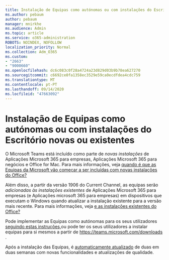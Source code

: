```yaml
---
title: Instalação de Equipas como autónomas ou com instalações do Escritório novo/existente
ms.author: pebaum
author: pebaum
manager: mnirkhe
ms.audience: Admin
ms.topic: article
ms.service: o365-administration
ROBOTS: NOINDEX, NOFOLLOW
localization_priority: Normal
ms.collection: Adm_O365
ms.custom:
- "2663"
- "9000660"
ms.openlocfilehash: dc6c083c0f28a4724a23d829d03b9b78ea627270
ms.sourcegitcommit: c6692ce0fa1358ec3529e59ca0ecdfdea4cdc759
ms.translationtype: MT
ms.contentlocale: pt-PT
ms.lasthandoff: 09/14/2020
ms.locfileid: "47663092"
---
```

# <a name="installing-teams-as-standalone-or-with-new-or-existing-office-installations"></a>Instalação de Equipas como autónomas ou com instalações do Escritório novas ou existentes

O Microsoft Teams está incluído como parte de *novas instalações* de Aplicações Microsoft 365 para empresas, Aplicações Microsoft 365 para negócios e Office for Mac. Para mais informações, veja [quando é que as Equipas da Microsoft vão começar a ser incluídas com novas instalações do Office?](https://docs.microsoft.com/deployoffice/teams-install#when-will-microsoft-teams-start-being-included-with-new-installations-of-microsoft-365-apps)

Além disso, a partir da versão 1906 do Current Channel, as equipas serão *adicionadas às instalações existentes* de Aplicações Microsoft 365 para empresas (e Aplicações microsoft 365 para empresas) em dispositivos que executam o Windows quando atualizar a instalação existente para a versão mais recente. Para mais informações, veja [e as instalações existentes do Office?](https://docs.microsoft.com/deployoffice/teams-install#what-about-existing-installations-of-microsoft-365-apps)

Pode implementar as Equipas como autónomas para os seus utilizadores [seguindo estas instruções,](https://docs.microsoft.com/MicrosoftTeams/msi-deployment)ou pode ter os seus utilizadores a instalar equipas para si mesmos a partir de https://teams.microsoft.com/downloads .

Após a instalação das Equipas, é [automaticamente atualizado](https://docs.microsoft.com/deployoffice/teams-install#feature-and-quality-updates-for-microsoft-teams) de duas em duas semanas com novas funcionalidades e atualizações de qualidade. 

